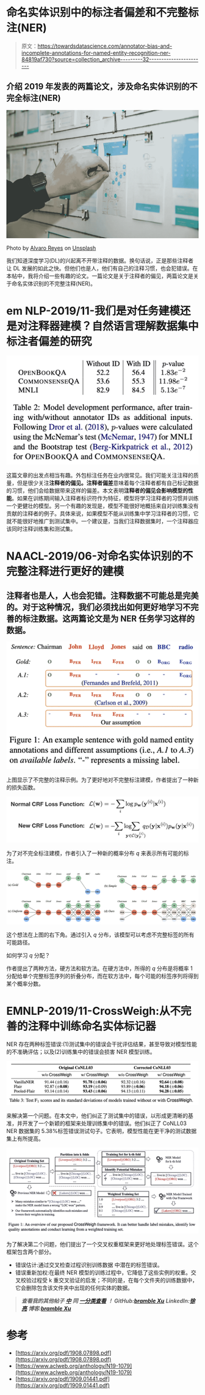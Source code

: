 # 命名实体识别中的标注者偏差和不完整标注(NER)

> 原文：<https://towardsdatascience.com/annotator-bias-and-incomplete-annotations-for-named-entity-recognition-ner-84819af730?source=collection_archive---------32----------------------->

## 介绍 2019 年发表的两篇论文，涉及命名实体识别的不完全标注(NER)

![](img/2b306d6ea820253177c8fb2c68dc050b.png)

Photo by [Alvaro Reyes](https://unsplash.com/@alvaroreyes?utm_source=unsplash&utm_medium=referral&utm_content=creditCopyText) on [Unsplash](https://unsplash.com/collections/3550997/hist-gd-ux-presentation?utm_source=unsplash&utm_medium=referral&utm_content=creditCopyText)

我们知道深度学习(DL)的兴起离不开带注释的数据。换句话说，正是那些注释者让 DL 发展的如此之快。但他们也是人，他们有自己的注释习惯，也会犯错误。在本帖中，我将介绍一些有趣的论文。一篇论文是关于注释者的偏见，两篇论文是关于命名实体识别的不完整注释(NER)。

# em NLP-2019/11-我们是对任务建模还是对注释器建模？自然语言理解数据集中标注者偏差的研究

![](img/3cf6f17a2e2234d4134b6130962f6fc3.png)

这篇文章的出发点相当有趣。外包标注任务在业内很常见。我们可能关注注释的质量，但是很少关注**注释者的偏见。注释者偏差**意味着每个注释者都有自己标记数据的习惯，他们会给数据带来这样的偏差。本文表明**注释者的偏见会影响模型的性能**。如果在训练期间输入注释者标识符作为特征，模型将学习注释者的习惯并训练一个更健壮的模型。另一个有趣的发现是，模型不能很好地概括来自对训练集没有贡献的注释者的例子。具体来说，如果模型不能从训练集中学习注释者的习惯，它就不能很好地推广到测试集中。一个建议是，当我们注释数据集时，一个注释器应该同时注释训练集和测试集。

# NAACL-2019/06-对命名实体识别的不完整注释进行更好的建模

## 注释者也是人，人也会犯错。注释数据不可能总是完美的。对于这种情况，我们必须找出如何更好地学习不完善的标注数据。这两篇论文是为 NER 任务学习这样的数据。

![](img/a08143a182a7436be3c492ca53d8e8f2.png)

上图显示了不完整的注释示例。为了更好地对不完整标注建模，作者提出了一种新的损失函数。

![](img/13a779632f8374915ec5c042e0560a6c.png)

为了对不完全标注建模，作者引入了一种新的概率分布 *q* 来表示所有可能的标注。

![](img/7f69885d260efbf118f873182b4cd07b.png)

这个想法在上图的右下角。通过引入 *q* 分布，该模型可以考虑不完整标签的所有可能路径。

如何学习 *q* 分配？

作者提出了两种方法，硬方法和软方法。在硬方法中，所得的 *q* 分布是将概率 1 分配给单个完整标签序列的折叠分布，而在软方法中，每个可能的标签序列将得到某个概率分数。

# EMNLP-2019/11-CrossWeigh:从不完善的注释中训练命名实体标记器

NER 存在两种标签错误:(1)测试集中的错误会干扰评估结果，甚至导致对模型性能的不准确评估；以及(2)训练集中的错误会损害 NER 模型训练。

![](img/bcb10359663b9ede0bdb932cfbf44eaa.png)

来解决第一个问题。在本文中，他们纠正了测试集中的错误，以形成更清晰的基准，并开发了一个新颖的框架来处理训练集中的错误。他们纠正了 CoNLL03 NER 数据集的 5.38%标签错误测试句子。它表明，模型性能在更干净的测试数据集上有所提高。

![](img/20a630525ae052de736464a17d32c821.png)

为了解决第二个问题，他们提出了一个交叉权重框架来更好地处理标签错误。这个框架包含两个部分。

*   错误估计:通过交叉检查过程识别训练数据
    中潜在的标签错误。
*   错误重新加权:在最终 NER 模型的训练过程中，它降低了这些实例的权重。交叉校验过程受 k 重交叉验证的启发；不同的是，在每个文件夹的训练数据中，它会删除包含该文件夹中出现的任何实体的数据。

> ***查看我的其他帖子*** [***中***](https://medium.com/@bramblexu) ***同*** [***一分类查看***](https://bramblexu.com/posts/eb7bd472/) ***！
> GitHub:***[***bramble Xu***](https://github.com/BrambleXu) ***LinkedIn:***[***徐亮***](https://www.linkedin.com/in/xu-liang-99356891/) ***博客:***[***bramble Xu***](https://bramblexu.com)

# 参考

*   [https://arxiv.org/pdf/1908.07898.pdf](https://arxiv.org/pdf/1908.07898.pdf)
*   [https://www.aclweb.org/anthology/N19-1079](https://www.aclweb.org/anthology/N19-1079)
*   [https://arxiv.org/pdf/1909.01441.pdf](https://arxiv.org/pdf/1909.01441.pdf)